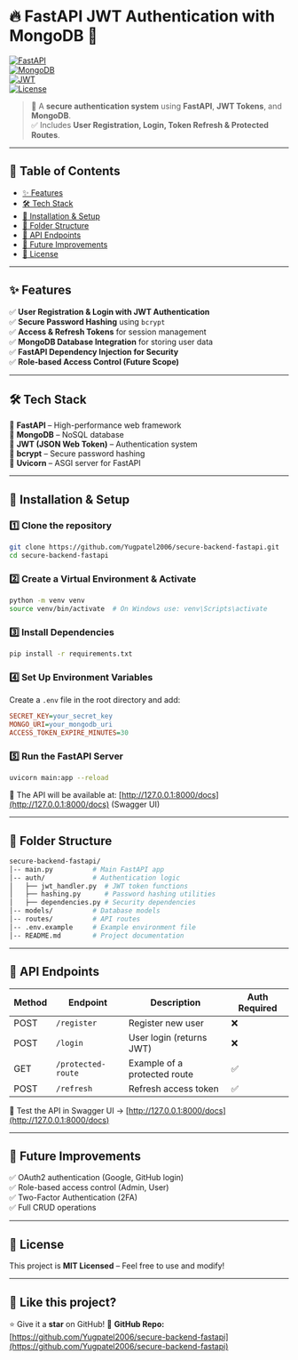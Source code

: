 # 🔥 FastAPI JWT Authentication with MongoDB 🚀  

[![FastAPI](https://img.shields.io/badge/FastAPI-0.103.1-blue?style=for-the-badge&logo=fastapi)](https://fastapi.tiangolo.com/)  
[![MongoDB](https://img.shields.io/badge/MongoDB-6.x-green?style=for-the-badge&logo=mongodb)](https://www.mongodb.com/)  
[![JWT](https://img.shields.io/badge/JWT-Auth-red?style=for-the-badge&logo=jsonwebtokens)](https://jwt.io/)  
[![License](https://img.shields.io/badge/license-MIT-brightgreen?style=for-the-badge)](LICENSE)  

> 🚀 A **secure authentication system** using **FastAPI**, **JWT Tokens**, and **MongoDB**.  
> ✅ Includes **User Registration, Login, Token Refresh & Protected Routes**.  

---

## 🐜 **Table of Contents**
- [✨ Features](#-features)
- [🛠 Tech Stack](#-tech-stack)
- [🚀 Installation & Setup](#-installation--setup)
- [📂 Folder Structure](#-folder-structure)
- [🔑 API Endpoints](#-api-endpoints)
- [🎯 Future Improvements](#-future-improvements)
- [🐜 License](#-license)

---

## ✨ **Features**
✅ **User Registration & Login with JWT Authentication**  
✅ **Secure Password Hashing** using `bcrypt`  
✅ **Access & Refresh Tokens** for session management  
✅ **MongoDB Database Integration** for storing user data  
✅ **FastAPI Dependency Injection for Security**  
✅ **Role-based Access Control (Future Scope)**  

---

## 🛠 **Tech Stack**
🔹 **FastAPI** – High-performance web framework  
🔹 **MongoDB** – NoSQL database  
🔹 **JWT (JSON Web Token)** – Authentication system  
🔹 **bcrypt** – Secure password hashing  
🔹 **Uvicorn** – ASGI server for FastAPI  

---

## 🚀 **Installation & Setup**

### 1️⃣ **Clone the repository**
```bash
git clone https://github.com/Yugpatel2006/secure-backend-fastapi.git
cd secure-backend-fastapi
```

### 2️⃣ **Create a Virtual Environment & Activate**
```bash
python -m venv venv
source venv/bin/activate  # On Windows use: venv\Scripts\activate
```

### 3️⃣ **Install Dependencies**
```bash
pip install -r requirements.txt
```

### 4️⃣ **Set Up Environment Variables**
Create a `.env` file in the root directory and add:
```ini
SECRET_KEY=your_secret_key
MONGO_URI=your_mongodb_uri
ACCESS_TOKEN_EXPIRE_MINUTES=30
```

### 5️⃣ **Run the FastAPI Server**
```bash
uvicorn main:app --reload
```
🚀 The API will be available at: [http://127.0.0.1:8000/docs](http://127.0.0.1:8000/docs) (Swagger UI)

---

## 📂 **Folder Structure**
```bash
secure-backend-fastapi/
│-- main.py          # Main FastAPI app
│-- auth/            # Authentication logic
│   ├── jwt_handler.py  # JWT token functions
│   ├── hashing.py      # Password hashing utilities
│   ├── dependencies.py # Security dependencies
│-- models/          # Database models
│-- routes/          # API routes
│-- .env.example     # Example environment file
│-- README.md        # Project documentation
```

---

## 🔑 **API Endpoints**

| Method | Endpoint          | Description                     | Auth Required |
|--------|------------------|---------------------------------|--------------|
| POST   | `/register`      | Register new user              | ❌          |
| POST   | `/login`         | User login (returns JWT)       | ❌          |
| GET    | `/protected-route` | Example of a protected route | ✅          |
| POST   | `/refresh`       | Refresh access token           | ✅          |

📌 Test the API in Swagger UI → [http://127.0.0.1:8000/docs](http://127.0.0.1:8000/docs)

---

## 🎯 **Future Improvements**
✅ OAuth2 authentication (Google, GitHub login)  
✅ Role-based access control (Admin, User)  
✅ Two-Factor Authentication (2FA)  
✅ Full CRUD operations  

---

## 🐜 **License**
This project is **MIT Licensed** – Feel free to use and modify!

---

## 🚀 **Like this project?**
⭐ Give it a **star** on GitHub!
🔗 **GitHub Repo:** [https://github.com/Yugpatel2006/secure-backend-fastapi](https://github.com/Yugpatel2006/secure-backend-fastapi)
